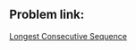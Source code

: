 ## Problem link:
[Longest Consecutive Sequence](https://leetcode.com/problems/longest-consecutive-sequence/)